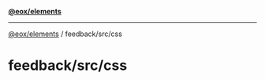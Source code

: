 [**@eox/elements**](../../../README.md)

***

[@eox/elements](../../../modules.md) / feedback/src/css

# feedback/src/css
